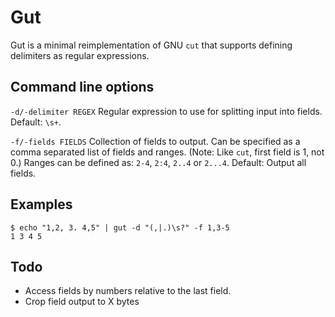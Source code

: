 # Gut

Gut is a minimal reimplementation of GNU `cut` that supports defining
delimiters as regular expressions.

## Command line options

`-d/-delimiter REGEX` Regular expression to use for splitting input into
fields. Default: `\s+`.

`-f/-fields FIELDS` Collection of fields to output. Can be specified as a
comma separated list of fields and ranges. (Note: Like `cut`, first field is 1,
not 0.) Ranges can be defined as: `2-4`, `2:4`, `2..4` or `2...4`. Default:
Output all fields.

## Examples

```
$ echo "1,2, 3. 4,5" | gut -d "(,|.)\s?" -f 1,3-5
1 3 4 5
```

## Todo

 * Access fields by numbers relative to the last field.
 * Crop field output to X bytes

